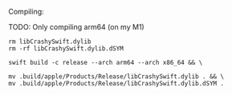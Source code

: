 Compiling:

TODO: Only compiling arm64 (on my M1)

```
rm libCrashySwift.dylib
rm -rf libCrashySwift.dylib.dSYM

swift build -c release --arch arm64 --arch x86_64 && \

mv .build/apple/Products/Release/libCrashySwift.dylib . && \
mv .build/apple/Products/Release/libCrashySwift.dylib.dSYM .
```